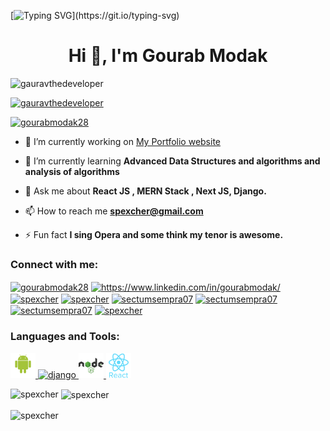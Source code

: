 

[![Typing SVG](https://readme-typing-svg.herokuapp.com?font=Fira+Code&duration=2000&pause=1000&color=0072F7&width=900&lines=Hey+there+I+am+Gourab+Modak+%2Can+aspiring+competitive+programmer.;I+am+enthusiastic+about+discrete+mathematics+and+statistics.;I+do+web+development+in+MERN+stack.+++App+development+in+IOS+platform+only.+;+When+I+am+not+working%2C+I+like+to+write+English+essays%2C+;Run%2C+play+chess+and+learn+French.)](https://git.io/typing-svg)

<h1 align="center">Hi 👋, I'm Gourab Modak</h1>


<p align="left"> <img src="https://komarev.com/ghpvc/?username=gauravthedeveloper&label=Profile%20views&color=0e75b6&style=plastic" alt="gauravthedeveloper" /> </p>

<p align="left"> <a href="https://github.com/ryo-ma/github-profile-trophy"><img src="https://github-profile-trophy.vercel.app/?username=gauravthedeveloper" alt="gauravthedeveloper" /></a> </p>

<p align="left"> <a href="https://twitter.com/gourabmodak28" target="blank"><img src="https://img.shields.io/twitter/follow/gourabmodak28?logo=twitter&style=for-the-badge" alt="gourabmodak28" /></a> </p>

- 🔭 I’m currently working on [My Portfolio website](https://spexcher.vercel.app)

- 🌱 I’m currently learning **Advanced Data Structures and algorithms and analysis of algorithms**

- 💬 Ask me about **React JS , MERN Stack , Next JS, Django.**

- 📫 How to reach me **spexcher@gmail.com**

- ⚡ Fun fact **I sing Opera and some think my tenor is awesome.**

<h3 align="left">Connect with me:</h3>
<p align="left">
<a href="https://twitter.com/gourabmodak28" target="blank"><img align="center" src="https://raw.githubusercontent.com/rahuldkjain/github-profile-readme-generator/master/src/images/icons/Social/twitter.svg" alt="gourabmodak28" height="30" width="40" /></a>
<a href="https://linkedin.com/in/https://www.linkedin.com/in/gourabmodak/" target="blank"><img align="center" src="https://raw.githubusercontent.com/rahuldkjain/github-profile-readme-generator/master/src/images/icons/Social/linked-in-alt.svg" alt="https://www.linkedin.com/in/gourabmodak/" height="30" width="40" /></a>
<a href="https://fb.com/spexcher" target="blank"><img align="center" src="https://raw.githubusercontent.com/rahuldkjain/github-profile-readme-generator/master/src/images/icons/Social/facebook.svg" alt="spexcher" height="30" width="40" /></a>
<a href="https://instagram.com/spexcher" target="blank"><img align="center" src="https://raw.githubusercontent.com/rahuldkjain/github-profile-readme-generator/master/src/images/icons/Social/instagram.svg" alt="spexcher" height="30" width="40" /></a>
<a href="https://www.codechef.com/users/spexcher" target="blank"><img align="center" src="https://cdn.jsdelivr.net/npm/simple-icons@3.1.0/icons/codechef.svg" alt="sectumsempra07" height="30" width="40" /></a>
<a href="https://codeforces.com/profile/spexcher" target="blank"><img align="center" src="https://raw.githubusercontent.com/rahuldkjain/github-profile-readme-generator/master/src/images/icons/Social/codeforces.svg" alt="sectumsempra07" height="30" width="40" /></a>
<a href="https://www.leetcode.com/spexcher" target="blank"><img align="center" src="https://raw.githubusercontent.com/rahuldkjain/github-profile-readme-generator/master/src/images/icons/Social/leet-code.svg" alt="sectumsempra07" height="30" width="40" /></a>
<a href="https://auth.geeksforgeeks.org/user/spexcher" target="blank"><img align="center" src="https://raw.githubusercontent.com/rahuldkjain/github-profile-readme-generator/master/src/images/icons/Social/geeks-for-geeks.svg" alt="spexcher" height="30" width="40" /></a>
</p>

<h3 align="left">Languages and Tools:</h3>
<p align="left"> <a href="https://developer.android.com" target="_blank" rel="noreferrer"> <img src="https://raw.githubusercontent.com/devicons/devicon/master/icons/android/android-original-wordmark.svg" alt="android" width="40" height="40"/> </a> <a href="https://www.djangoproject.com/" target="_blank" rel="noreferrer"> <img src="https://cdn.worldvectorlogo.com/logos/django.svg" alt="django" width="40" height="40"/> </a> <a href="https://nodejs.org" target="_blank" rel="noreferrer"> <img src="https://raw.githubusercontent.com/devicons/devicon/master/icons/nodejs/nodejs-original-wordmark.svg" alt="nodejs" width="40" height="40"/> </a> <a href="https://reactjs.org/" target="_blank" rel="noreferrer"> <img src="https://raw.githubusercontent.com/devicons/devicon/master/icons/react/react-original-wordmark.svg" alt="react" width="40" height="40"/> </a> </p>

<p><img align="left" src="https://github-readme-stats.vercel.app/api/top-langs?username=spexcher&show_icons=true&theme=dark&text_color=ffffff&bg_color=000000&hide_border=true&locale=en&layout=compact" alt="spexcher" /></p>

<p>&nbsp;<img align="center" src="https://github-readme-stats.vercel.app/api?username=spexcher&show_icons=true&theme=dark&locale=en" alt="spexcher" /></p>

<p><img align="center" src="https://github-readme-streak-stats.herokuapp.com/?user=spexcher&theme=dark" alt="spexcher" /></p>
